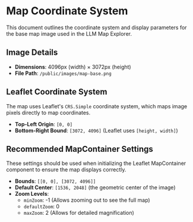 # Map Coordinate System

This document outlines the coordinate system and display parameters for the base map image used in the LLM Map Explorer.

## Image Details

-   **Dimensions**: 4096px (width) × 3072px (height)
-   **File Path**: `/public/images/map-base.png`

## Leaflet Coordinate System

The map uses Leaflet's `CRS.Simple` coordinate system, which maps image pixels directly to map coordinates.

-   **Top-Left Origin**: `[0, 0]`
-   **Bottom-Right Bound**: `[3072, 4096]` (Leaflet uses `[height, width]`)

## Recommended MapContainer Settings

These settings should be used when initializing the Leaflet MapContainer component to ensure the map displays correctly.

-   **Bounds**: `[[0, 0], [3072, 4096]]`
-   **Default Center**: `[1536, 2048]` (the geometric center of the image)
-   **Zoom Levels**:
    -   `minZoom`: -1 (Allows zooming out to see the full map)
    -   `defaultZoom`: 0
    -   `maxZoom`: 2 (Allows for detailed magnification)
